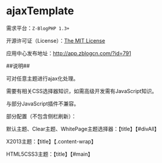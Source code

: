 ajaxTemplate
=========

需求平台：``Z-BlogPHP 1.3+``

开源许可证（License）：[The MIT License](http://opensource.org/licenses/mit-license.php)

应用中心发布地址：http://app.zblogcn.com/?id=791

##说明##

可对任意主题进行ajax化处理。

需要有相关CSS选择器知识，如需高级开发需有JavaScript知识。


与部分JavaScript插件不兼容。

部分配置（不包含侧栏刷新）：

默认主题、Clear主题、WhitePage主题选择器：【title】【#divAll】

X2013主题：【title】【.content-wrap】

HTML5CSS3主题：【title】【#main】